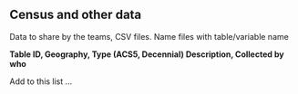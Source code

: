 ## Census and other data
Data to share by the teams, CSV files.  Name files with table/variable name


**Table ID, Geography, Type (ACS5, Decennial) Description, Collected by who**

Add to this list ...

